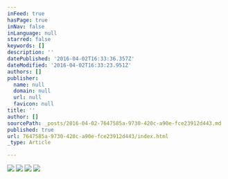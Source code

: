 ```yaml
---
inFeed: true
hasPage: true
inNav: false
inLanguage: null
starred: false
keywords: []
description: ''
datePublished: '2016-04-02T16:33:36.357Z'
dateModified: '2016-04-02T16:33:23.951Z'
authors: []
publisher:
  name: null
  domain: null
  url: null
  favicon: null
title: ''
author: []
sourcePath: _posts/2016-04-02-7647585a-9730-420c-a90e-fce23912d443.md
published: true
url: 7647585a-9730-420c-a90e-fce23912d443/index.html
_type: Article

---
```

![](https://the-grid-user-content.s3-us-west-2.amazonaws.com/f214c228-0fb6-4807-885f-e3afd0c3abac.jpg)
![](https://the-grid-user-content.s3-us-west-2.amazonaws.com/aac3c1af-2dfa-4e1c-9a09-494284f54f51.jpg)
![](https://the-grid-user-content.s3-us-west-2.amazonaws.com/b2ab6be6-2a9e-4ea4-af81-b5f496a4f755.jpg)
![](https://the-grid-user-content.s3-us-west-2.amazonaws.com/4e22ad2d-5309-4aeb-9c8c-488e1bc2c784.jpg)